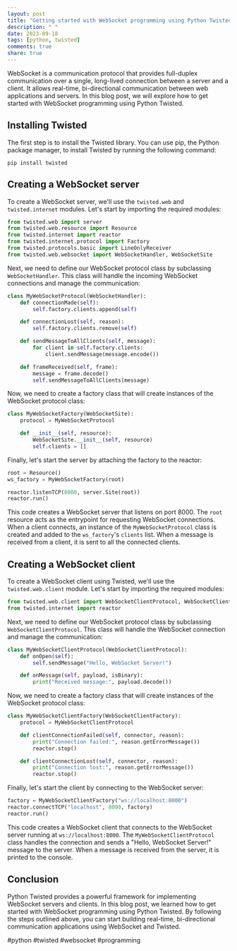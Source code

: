 ```yaml
---
layout: post
title: "Getting started with WebSocket programming using Python Twisted"
description: " "
date: 2023-09-18
tags: [python, twisted]
comments: true
share: true
---
```


WebSocket is a communication protocol that provides full-duplex communication over a single, long-lived connection between a server and a client. It allows real-time, bi-directional communication between web applications and servers. In this blog post, we will explore how to get started with WebSocket programming using Python Twisted.

## Installing Twisted

The first step is to install the Twisted library. You can use pip, the Python package manager, to install Twisted by running the following command:

```
pip install twisted
```

## Creating a WebSocket server

To create a WebSocket server, we'll use the `twisted.web` and `twisted.internet` modules. Let's start by importing the required modules:

```python
from twisted.web import server
from twisted.web.resource import Resource
from twisted.internet import reactor
from twisted.internet.protocol import Factory
from twisted.protocols.basic import LineOnlyReceiver
from twisted.web.websocket import WebSocketHandler, WebSocketSite
```

Next, we need to define our WebSocket protocol class by subclassing `WebSocketHandler`. This class will handle the incoming WebSocket connections and manage the communication:

```python
class MyWebSocketProtocol(WebSocketHandler):
    def connectionMade(self):
        self.factory.clients.append(self)

    def connectionLost(self, reason):
        self.factory.clients.remove(self)

    def sendMessageToAllClients(self, message):
        for client in self.factory.clients:
            client.sendMessage(message.encode())

    def frameReceived(self, frame):
        message = frame.decode()
        self.sendMessageToAllClients(message)
```

Now, we need to create a factory class that will create instances of the WebSocket protocol class:

```python
class MyWebSocketFactory(WebSocketSite):
    protocol = MyWebSocketProtocol

    def __init__(self, resource):
        WebSocketSite.__init__(self, resource)
        self.clients = []
```

Finally, let's start the server by attaching the factory to the reactor:

```python
root = Resource()
ws_factory = MyWebSocketFactory(root)

reactor.listenTCP(8000, server.Site(root))
reactor.run()
```

This code creates a WebSocket server that listens on port 8000. The `root` resource acts as the entrypoint for requesting WebSocket connections. When a client connects, an instance of the `MyWebSocketProtocol` class is created and added to the `ws_factory`'s `clients` list. When a message is received from a client, it is sent to all the connected clients.

## Creating a WebSocket client

To create a WebSocket client using Twisted, we'll use the `twisted.web.client` module. Let's start by importing the required modules:

```python
from twisted.web.client import WebSocketClientProtocol, WebSocketClientFactory
from twisted.internet import reactor
```

Next, we need to define our WebSocket protocol class by subclassing `WebSocketClientProtocol`. This class will handle the WebSocket connection and manage the communication:

```python
class MyWebSocketClientProtocol(WebSocketClientProtocol):
    def onOpen(self):
        self.sendMessage("Hello, WebSocket Server!")

    def onMessage(self, payload, isBinary):
        print("Received message:", payload.decode())
```

Now, we need to create a factory class that will create instances of the WebSocket protocol class:

```python
class MyWebSocketClientFactory(WebSocketClientFactory):
    protocol = MyWebSocketClientProtocol

    def clientConnectionFailed(self, connector, reason):
        print("Connection failed:", reason.getErrorMessage())
        reactor.stop()

    def clientConnectionLost(self, connector, reason):
        print("Connection lost:", reason.getErrorMessage())
        reactor.stop()
```

Finally, let's start the client by connecting to the WebSocket server:

```python
factory = MyWebSocketClientFactory("ws://localhost:8000")
reactor.connectTCP("localhost", 8000, factory)
reactor.run()
```

This code creates a WebSocket client that connects to the WebSocket server running at `ws://localhost:8000`. The `MyWebSocketClientProtocol` class handles the connection and sends a "Hello, WebSocket Server!" message to the server. When a message is received from the server, it is printed to the console.

## Conclusion

Python Twisted provides a powerful framework for implementing WebSocket servers and clients. In this blog post, we learned how to get started with WebSocket programming using Python Twisted. By following the steps outlined above, you can start building real-time, bi-directional communication applications using WebSocket and Twisted.

#python #twisted #websocket #programming